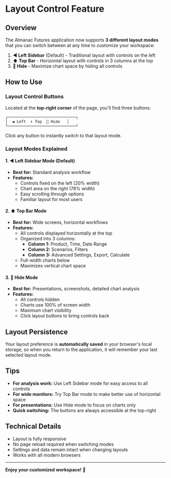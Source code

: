 # Layout Control Feature

## Overview

The Almanac Futures application now supports **3 different layout modes** that you can switch between at any time to customize your workspace:

1. **◀️ Left Sidebar** (Default) - Traditional layout with controls on the left
2. **⬆️ Top Bar** - Horizontal layout with controls in 3 columns at the top
3. **🚫 Hide** - Maximize chart space by hiding all controls

## How to Use

### Layout Control Buttons

Located at the **top-right corner** of the page, you'll find three buttons:

```
┌──────────────────────────────┐
│  ◀️ Left  ⬆️ Top  🚫 Hide   │
└──────────────────────────────┘
```

Click any button to instantly switch to that layout mode.

### Layout Modes Explained

#### 1. ◀️ Left Sidebar Mode (Default)
- **Best for:** Standard analysis workflow
- **Features:**
  - Controls fixed on the left (20% width)
  - Chart area on the right (78% width)
  - Easy scrolling through options
  - Familiar layout for most users

#### 2. ⬆️ Top Bar Mode
- **Best for:** Wide screens, horizontal workflows
- **Features:**
  - All controls displayed horizontally at the top
  - Organized into 3 columns:
    - **Column 1:** Product, Time, Date Range
    - **Column 2:** Scenarios, Filters
    - **Column 3:** Advanced Settings, Export, Calculate
  - Full-width charts below
  - Maximizes vertical chart space

#### 3. 🚫 Hide Mode
- **Best for:** Presentations, screenshots, detailed chart analysis
- **Features:**
  - All controls hidden
  - Charts use 100% of screen width
  - Maximum chart visibility
  - Click layout buttons to bring controls back

## Layout Persistence

Your layout preference is **automatically saved** in your browser's local storage, so when you return to the application, it will remember your last selected layout mode.

## Tips

- **For analysis work:** Use Left Sidebar mode for easy access to all controls
- **For wide monitors:** Try Top Bar mode to make better use of horizontal space
- **For presentations:** Use Hide mode to focus on charts only
- **Quick switching:** The buttons are always accessible at the top-right

## Technical Details

- Layout is fully responsive
- No page reload required when switching modes
- Settings and data remain intact when changing layouts
- Works with all modern browsers

---

**Enjoy your customized workspace!** 🎉

